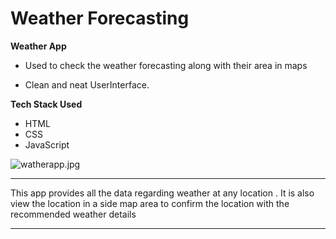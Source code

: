 # Weather Forecasting
**Weather App**

- Used to check the weather forecasting along with their area in maps 

- Clean and neat UserInterface.

**Tech Stack Used**

- HTML 
- CSS
- JavaScript




![watherapp.jpg](https://i.postimg.cc/rmLz8S1w/weatherapp.jpg)




---

This app provides all the data regarding weather at any location .
It is also view the location in a side map area to confirm the location with the recommended weather details

---
